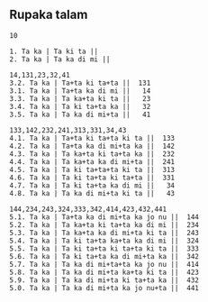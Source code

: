 ## Rupaka talam

	10

	1. Ta ka | Ta ki ta ||
	2. Ta ka | Ta ka di mi ||

	14,131,23,32,41
	3.2. Ta ka | Ta+ta ki ta+ta ||  131
	3.1. Ta ka | Ta+ta ka di mi ||   14
	3.3. Ta ka | Ta ka+ta ki ta ||   23
	3.4. Ta ka | Ta ki ta+ta ka ||   32
	3.5. Ta ka | Ta ka di mi+ta ||   41

	133,142,232,241,313,331,34,43
	4.1. Ta ka | Ta+ta ki ta+ta ki ta ||  133
	4.2. Ta ka | Ta+ta ka di mi+ta ka ||  142
	4.3. Ta ka | Ta ka+ta ki ta+ta ka ||  232
	4.4. Ta ka | Ta ka+ta ka di mi+ta ||  241
	4.5. Ta ka | Ta ki ta+ta+ta ki ta ||  313
	4.6. Ta ka | Ta ki ta+ta ki ta+ta ||  331
	4.7. Ta ka | Ta ki ta+ta ka di mi ||   34
	4.8. Ta ka | Ta ka di mi+ta ki ta ||   43

	144,234,243,324,333,342,414,423,432,441
	5.1. Ta ka | Ta+ta ka di mi+ta ka jo nu ||  144
	5.2. Ta ka | Ta ka+ta ki ta+ta ka di mi ||  234
	5.3. Ta ka | Ta ka+ta ka di mi+ta ki ta ||  243
	5.4. Ta ka | Ta ki ta+ta ka+ta ka di mi ||  324
	5.5. Ta ka | Ta ki ta+ta ki ta+ta ki ta ||  333
	5.6. Ta ka | Ta ki ta+ta ka di mi+ta ka ||  342
	5.7. Ta ka | Ta ka di mi+ta+ta ka jo nu ||  414
	5.8. Ta ka | Ta ka di mi+ta ka+ta ki ta ||  423
	5.9. Ta ka | Ta ka di mi+ta ki ta+ta ka ||  432
	5.0. Ta ka | Ta ka di mi+ta ka jo nu+ta ||  441
